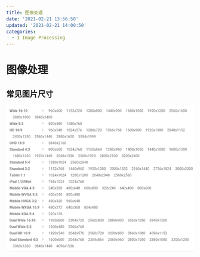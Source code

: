 ```yaml
---
title: 图像处理
date: '2021-02-21 13:56:50'
updated: '2021-02-21 14:00:50'
categories:
  - 1 Image Processing
---
```

# 图像处理

## 常见图片尺寸

![](Image_Processing/Common_Picture_Sizes.jpg)

